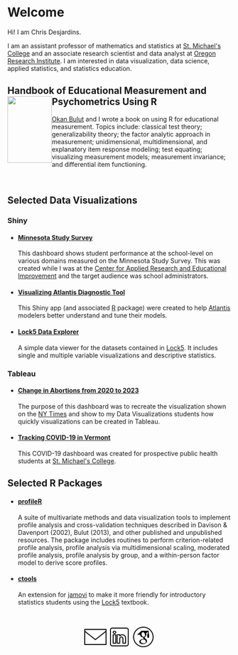 # Welcome

Hi! I am Chris Desjardins. 

I am an assistant professor of mathematics and statistics at [St. Michael's College](https://www.smcvt.edu/) and an associate research scientist and data analyst at [Oregon Research Institute](https://www.ori.org/). I am interested in data visualization, data science, applied statistics, and statistics education. 

## Handbook of Educational Measurement and Psychometrics Using R <a href="https://www.routledge.com/Handbook-of-Educational-Measurement-and-Psychometrics-Using-R/Desjardins-Bulut/p/book/9780367734671"><img align = "left" width="100" height="150" src="https://images.routledge.com/common/jackets/amazon/978036773/9780367734671.jpg"></a>


[Okan Bulut](https://github.com/okanbulut) and I wrote a book on using R for educational measurement. Topics include: classical test theory; generalizability theory; the factor analytic approach in measurement; unidimensional, multidimensional, and explanatory item response modeling; test equating; visualizing measurement models; measurement invariance; and differential item functioning.

<!--
**cddesja/cddesja** is a ✨ _special_ ✨ repository because its `README.md` (this file) appears on your GitHub profile.

Here are some ideas to get you started:

- 🔭 I’m currently working on ...
- 🌱 I’m currently learning ...
- 👯 I’m looking to collaborate on ...
- 🤔 I’m looking for help with ...
- 💬 Ask me about ...
- 📫 How to reach me: ...
- 😄 Pronouns: ...
- ⚡ Fun fact: ...
-->
<br>

## Selected Data Visualizations
### Shiny
- #### [Minnesota Study Survey](https://cddesja.shinyapps.io/Minnesota-Student-Survey-2013-to-2019/)
  This dashboard shows student performance at the school-level on various domains measured on the Minnesota Study Survey. This was created while I was at the [Center for Applied Research and Educational Improvement](https://carei.umn.edu/) and the target audience was school administrators. 

- #### [Visualizing Atlantis Diagnostic Tool](https://cddesja.shinyapps.io/Visualizing-Atlantis-Diagnostic-Tool/)
  This Shiny app (and associated [R](https://github.com/cddesja/vat) package) were created to help [Atlantis](https://research.csiro.au/atlantis/) modelers better understand and tune their models.

- #### [Lock5 Data Explorer](https://cddesja.shinyapps.io/lock5explorer/)
  A simple data viewer for the datasets contained in [Lock5](https://www.lock5stat.com/). It includes single and multiple variable visualizations and descriptive statistics. 
 
### Tableau
- #### [Change in Abortions from 2020 to 2023](https://public.tableau.com/app/profile/christopher.desjardins/viz/NYTimesAbortionStory/Dashboard1)
  The purpose of this dashboard was to recreate the visualization shown on the [NY Times](https://www.nytimes.com/interactive/2023/09/07/us/abortion-data-bans-laws.html) and show to my Data Visualizations students how quickly visualizations can be created in Tableau.

- #### [Tracking COVID-19 in Vermont](https://public.tableau.com/app/profile/christopher.desjardins/viz/COVID-19inVermont/VTDashboard)
  This COVID-19 dashboard was created for prospective public health students at [St. Michael's College](https://www.smcvt.edu/).

## Selected R Packages
- #### [profileR](https://cran.r-project.org/web/packages/profileR/index.html)
  A suite of multivariate methods and data visualization tools to implement profile analysis and cross-validation techniques described in Davison & Davenport (2002), Bulut (2013), and other published and unpublished resources. The package includes routines to perform criterion-related profile analysis, profile analysis via multidimensional scaling, moderated profile analysis, profile analysis by group, and a within-person factor model to derive score profiles.

- #### [ctools](https://github.com/cddesja/ctools)
  An extension for [jamovi](https://www.jamovi.org/) to make it more friendly for introductory statistics students using the [Lock5](https://www.lock5stat.com/) textbook.  

</br>

<p align="center">
  <a href="mailto:cddesjardins@gmail.com"><img src="https://github.com/cddesja/cddesja/blob/main/icons8-email-50.png"></a>
  <a href="https://www.linkedin.com/in/christopher-desjardins-25b20226a/"><img src="https://github.com/cddesja/cddesja/blob/main/icons8-linkedin-50.png"></a>
  <a href="https://scholar.google.com/citations?user=lyJv7IMAAAAJ&hl=en"><img src="https://github.com/cddesja/cddesja/blob/main/icons8-google-scholar-50.png"></a>
</p>


